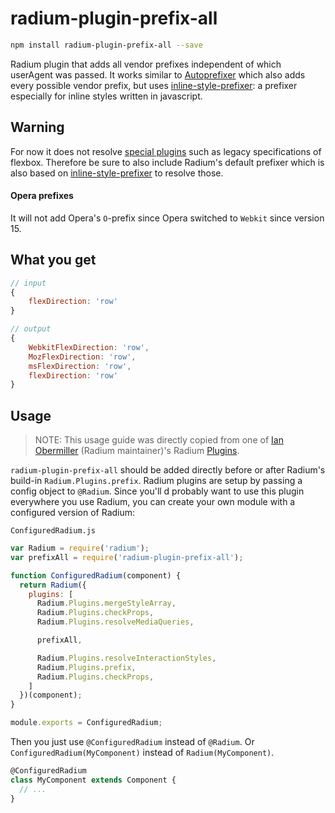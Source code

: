 # radium-plugin-prefix-all
```bash
npm install radium-plugin-prefix-all --save
```
Radium plugin that adds all vendor prefixes independent of which userAgent was passed. It works similar to [Autoprefixer](https://github.com/postcss/autoprefixer) which also adds every possible vendor prefix, but uses [inline-style-prefixer](https://github.com/rofrischmann/inline-style-prefixer): a prefixer especially for inline styles written in javascript.

## Warning
For now it does not resolve [special plugins](https://github.com/rofrischmann/inline-style-prefixer#special-plugins) such as legacy specifications of flexbox. Therefore be sure to also include Radium's default prefixer which is also based on [inline-style-prefixer](https://github.com/rofrischmann/inline-style-prefixer)  to resolve those.

#### Opera prefixes
It will not add Opera's `O`-prefix since Opera switched to `Webkit` since version 15.

## What you get
```javascript
// input
{
	flexDirection: 'row'
}

// output
{
	WebkitFlexDirection: 'row',
	MozFlexDirection: 'row',
	msFlexDirection: 'row',
	flexDirection: 'row'
}
```

## Usage
> NOTE: This usage guide was directly copied from one of [Ian Obermiller](https://github.com/ianobermiller) (Radium maintainer)'s Radium [Plugins](https://github.com/ianobermiller/radium-plugin-validity-pseudos).

`radium-plugin-prefix-all` should be added directly before or after Radium's build-in  `Radium.Plugins.prefix`. Radium plugins are setup by passing a config object to `@Radium`. Since you'll d probably want to use this plugin everywhere you use Radium, you can create your own module with a configured version of Radium:

`ConfiguredRadium.js`

```js
var Radium = require('radium');
var prefixAll = require('radium-plugin-prefix-all');

function ConfiguredRadium(component) {
  return Radium({
    plugins: [
      Radium.Plugins.mergeStyleArray,
      Radium.Plugins.checkProps,
      Radium.Plugins.resolveMediaQueries,

      prefixAll,

      Radium.Plugins.resolveInteractionStyles,
      Radium.Plugins.prefix,
      Radium.Plugins.checkProps,
    ]
  })(component);
}

module.exports = ConfiguredRadium;

```

Then you just use `@ConfiguredRadium` instead of `@Radium`. Or `ConfiguredRadium(MyComponent)` instead of `Radium(MyComponent)`.

```js
@ConfiguredRadium
class MyComponent extends Component {
  // ...
}
```

